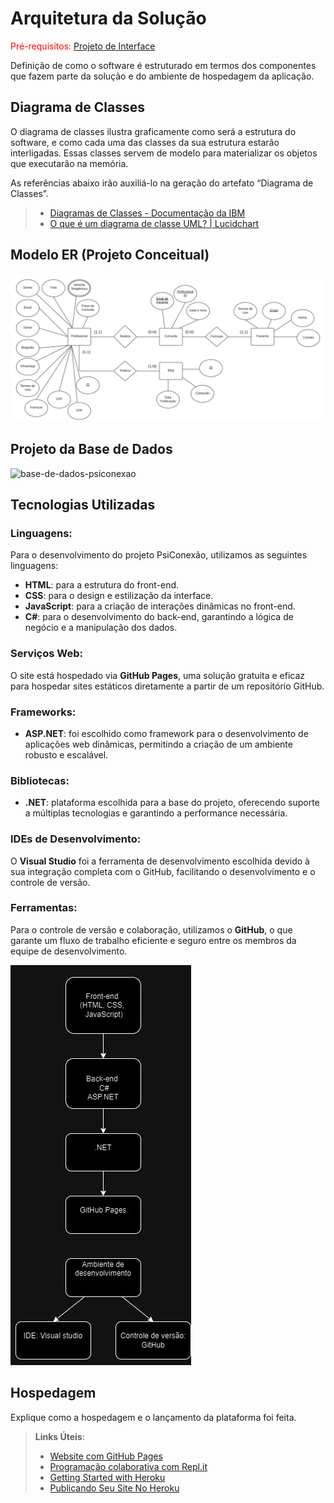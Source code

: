 # Arquitetura da Solução

<span style="color:red">Pré-requisitos: <a href="3-Projeto de Interface.md"> Projeto de Interface</a></span>

Definição de como o software é estruturado em termos dos componentes que fazem parte da solução e do ambiente de hospedagem da aplicação.

## Diagrama de Classes

O diagrama de classes ilustra graficamente como será a estrutura do software, e como cada uma das classes da sua estrutura estarão interligadas. Essas classes servem de modelo para materializar os objetos que executarão na memória.

As referências abaixo irão auxiliá-lo na geração do artefato “Diagrama de Classes”.

> - [Diagramas de Classes - Documentação da IBM](https://www.ibm.com/docs/pt-br/rational-soft-arch/9.6.1?topic=diagrams-class)
> - [O que é um diagrama de classe UML? | Lucidchart](https://www.lucidchart.com/pages/pt/o-que-e-diagrama-de-classe-uml)

## Modelo ER (Projeto Conceitual)

<img src="../docs/img/projetoConceitualA.png" alt="projetoConceitual"/>


## Projeto da Base de Dados

![base-de-dados-psiconexao](https://github.com/user-attachments/assets/c0583c19-0a68-4115-b0bb-15e1cac1b3e7)


## Tecnologias Utilizadas
### Linguagens:
Para o desenvolvimento do projeto PsiConexão, utilizamos as seguintes linguagens:
- **HTML**: para a estrutura do front-end.
- **CSS**: para o design e estilização da interface.
- **JavaScript**: para a criação de interações dinâmicas no front-end.
- **C#**: para o desenvolvimento do back-end, garantindo a lógica de negócio e a manipulação dos dados.
### Serviços Web:
O site está hospedado via **GitHub Pages**, uma solução gratuita e eficaz para hospedar sites estáticos diretamente a partir de um repositório GitHub.
### Frameworks:
- **ASP.NET**: foi escolhido como framework para o desenvolvimento de aplicações web dinâmicas, permitindo a criação de um ambiente robusto e escalável.
### Bibliotecas:
- **.NET**: plataforma escolhida para a base do projeto, oferecendo suporte a múltiplas tecnologias e garantindo a performance necessária.
### IDEs de Desenvolvimento:
O **Visual Studio** foi a ferramenta de desenvolvimento escolhida devido à sua integração completa com o GitHub, facilitando o desenvolvimento e o controle de versão.
### Ferramentas:
Para o controle de versão e colaboração, utilizamos o **GitHub**, o que garante um fluxo de trabalho eficiente e seguro entre os membros da equipe de desenvolvimento.

<img src="../docs/img/tecnologias.jpg" alt="tecnologias"/>

## Hospedagem

Explique como a hospedagem e o lançamento da plataforma foi feita.

> **Links Úteis**:
>
> - [Website com GitHub Pages](https://pages.github.com/)
> - [Programação colaborativa com Repl.it](https://repl.it/)
> - [Getting Started with Heroku](https://devcenter.heroku.com/start)
> - [Publicando Seu Site No Heroku](http://pythonclub.com.br/publicando-seu-hello-world-no-heroku.html)
